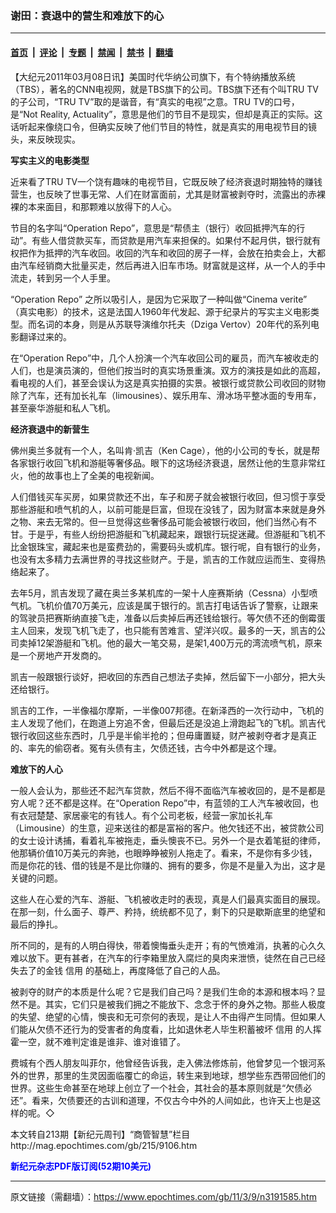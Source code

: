 ### 谢田：衰退中的营生和难放下的心

---

#### [首页](../../../..?n3191585) &nbsp;|&nbsp; [评论](../../../../../epoch-comment?n3191585) &nbsp;|&nbsp; [专题](../../../../../epoch-special?n3191585) &nbsp;|&nbsp; [禁闻](../../../../../epoch-news?n3191585) &nbsp;|&nbsp; [禁书](../../../../../books?n3191585) &nbsp;|&nbsp; [翻墙](https://github.com/gfw-breaker/nogfw/blob/master/README.md?n3191585)


<div class="post_content" id="artbody" itemprop="articleBody">
 <!-- article content begin -->
 <p>
  【大纪元2011年03月08日讯】美国时代华纳公司旗下，有个特纳播放系统（TBS），著名的CNN电视网，就是TBS旗下的公司。TBS旗下还有个叫TRU TV的子公司，“TRU TV”取的是谐音，有“真实的电视”之意。TRU TV的口号，是“Not Reality, Actuality”，意思是他们的节目不是现实，但却是真正的实际。这话听起来像绕口令，但确实反映了他们节目的特性，就是真实的用电视节目的镜头，来反映现实。
 </p>
 <p>
  <b>
   写实主义的电影类型
  </b>
 </p>
 <p>
  近来看了TRU TV一个饶有趣味的电视节目，它既反映了经济衰退时期独特的赚钱营生，也反映了世事无常、人们在财富面前，尤其是财富被剥夺时，流露出的赤裸裸的本来面目，和那颗难以放得下的人心。
 </p>
 <p>
  节目的名字叫“Operation Repo”，意思是“帮债主（银行）收回抵押汽车的行动”。有些人借贷款买车，而贷款是用汽车来担保的。如果付不起月供，银行就有权把作为抵押的汽车收回。收回的汽车和收回的房子一样，会放在拍卖会上，大都由汽车经销商大批量买走，然后再进入旧车市场。财富就是这样，从一个人的手中流走，转到另一个人手里。
 </p>
 <p>
  “Operation Repo” 之所以吸引人，是因为它采取了一种叫做“Cinema verite” （真实电影）的技术，这是法国人1960年代发起、源于纪录片的写实主义电影类型。而名词的本身，则是从苏联导演维尔托夫（Dziga Vertov）20年代的系列电影翻译过来的。
 </p>
 <p>
  在“Operation Repo”中，几个人扮演一个汽车收回公司的雇员，而汽车被收走的人们，也是演员演的，但他们按当时的真实场景重演。双方的演技是如此的高超，看电视的人们，甚至会误认为这是真实拍摄的实景。被银行或贷款公司收回的财物除了汽车，还有加长礼车（limousines）、娱乐用车、滑冰场平整冰面的专用车，甚至豪华游艇和私人飞机。
 </p>
 <p>
  <b>
   经济衰退中的新营生
  </b>
 </p>
 <p>
  佛州奥兰多就有一个人，名叫肯‧凯吉（Ken Cage），他的小公司的专长，就是帮各家银行收回飞机和游艇等奢侈品。眼下的这场经济衰退，居然让他的生意非常红火，他的故事也上了全美的电视新闻。
 </p>
 <p>
  人们借钱买车买房，如果贷款还不出，车子和房子就会被银行收回，但习惯于享受那些游艇和喷气机的人，以前可能是巨富，但现在没钱了，因为财富本来就是身外之物、来去无常的。但一旦觉得这些奢侈品可能会被银行收回，他们当然心有不甘。于是乎，有些人纷纷把游艇和飞机藏起来，跟银行玩捉迷藏。但游艇和飞机不比金银珠宝，藏起来也是蛮费劲的，需要码头或机库。银行呢，自有银行的业务，也没有太多精力去满世界的寻找这些财产。于是，凯吉的工作就应运而生、变得热络起来了。
 </p>
 <p>
  去年5月，凯吉发现了藏在奥兰多某机库的一架十人座赛斯纳（Cessna）小型喷气机。飞机价值70万美元，应该是属于银行的。凯吉打电话告诉了警察，让跟来的驾驶员把赛斯纳直接飞走，准备以后卖掉后再还钱给银行。等欠债不还的倒霉蛋主人回来，发现飞机飞走了，也只能有苦难言、望洋兴叹。最多的一天，凯吉的公司卖掉12架游艇和飞机。他的最大一笔交易，是架1,400万元的湾流喷气机，原来是一个房地产开发商的。
 </p>
 <p>
  凯吉一般跟银行谈好，把收回的东西自己想法子卖掉，然后留下一小部分，把大头还给银行。
 </p>
 <p>
  凯吉的工作，一半像福尔摩斯，一半像007邦德。在新泽西的一次行动中，飞机的主人发现了他们，在跑道上穷追不舍，但最后还是没追上滑跑起飞的飞机。凯吉代银行收回这些东西时，几乎是半偷半抢的；但毋庸置疑，财产被剥夺者才是真正的、率先的偷窃者。冤有头债有主，欠债还钱，古今中外都是这个理。
 </p>
 <p>
  <b>
   难放下的人心
  </b>
 </p>
 <p>
  一般人会认为，那些还不起汽车贷款，然后不得不面临汽车被收回的，是不是都是穷人呢？还不都是这样。在“Operation Repo”中，有蓝领的工人汽车被收回，也有衣冠楚楚、家居豪宅的有钱人。有个公司老板，经营一家加长礼车（Limousine）的生意，迎来送往的都是富裕的客户。他欠钱还不出，被贷款公司的女士设计诱捕，看着礼车被拖走，垂头懊丧不已。另外一个是衣着笔挺的律师，他那辆价值10万美元的奔驰，也眼睁睁被别人拖走了。看来，不是你有多少钱，而是你花的钱、借的钱是不是比你赚的、拥有的要多，你是不是量入为出，这才是关键的问题。
 </p>
 <p>
  这些人在心爱的汽车、游艇、飞机被收走时的表现，真是人们最真实面目的展现。在那一刻，什么面子、尊严、矜持，统统都不见了，剩下的只是歇斯底里的绝望和最后的挣扎。
 </p>
 <p>
  所不同的，是有的人明白得快，带着懊悔垂头走开；有的气愤难消，执著的心久久难以放下。更有甚者，在汽车的行李箱里放入腐烂的臭肉来泄愤，徒然在自己已经失去了的金钱
  <ok href="https://www.epochtimes.com/gb/tag/%E4%BF%A1%E7%94%A8.html">
   信用
  </ok>
  的基础上，再度降低了自己的人品。
 </p>
 <p>
  被剥夺的财产的本质是什么呢？它是我们自己吗？是我们生命的本源和根本吗？显然不是。其实，它们只是被我们拥之不能放下、念念于怀的身外之物。那些人极度的失望、绝望的心情，懊丧和无可奈何的表现，是让人不由得产生同情。但如果人们能从欠债不还行为的受害者的角度看，比如退休老人毕生积蓄被坏
  <ok href="https://www.epochtimes.com/gb/tag/%E4%BF%A1%E7%94%A8.html">
   信用
  </ok>
  的人挥霍一空，就不难判定谁是谁非、谁对谁错了。
 </p>
 <p>
  费城有个西人朋友叫菲尔，他曾经告诉我，走入佛法修炼前，他曾梦见一个银河系外的世界，那里的生灵因面临覆亡的命运，转生来到地球，想学些东西带回他们的世界。这些生命甚至在地球上创立了一个社会，其社会的基本原则就是“欠债必还”。看来，欠债要还的古训和道理，不仅古今中外的人间如此，也许天上也是这样的呢。◇
 </p>
 <p>
  本文转自213期【新纪元周刊】“商管智慧”栏目
  <br/>
  <ok href=" http://mag.epochtimes.com/gb/215/9106.htm " target="_blank">
   http://mag.epochtimes.com/gb/215/9106.htm
  </ok>
 </p>
 <p>
  <ok href="http://mag.epochtimes.com/pdfmag/home.html">
   <font color="blue">
    <b>
     新纪元杂志PDF版订阅(52期10美元)
    </b>
   </font>
  </ok>
 </p>
 <!-- article content end -->
 <div id="below_article_ad">
 </div>
</div>


---

原文链接（需翻墙）：https://www.epochtimes.com/gb/11/3/9/n3191585.htm